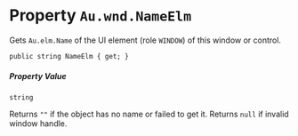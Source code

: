 # Property `Au.wnd.NameElm`

Gets `Au.elm.Name` of the UI element (role `WINDOW`) of this window or control.

```
public string NameElm { get; }
```

##### Property Value

`string`

Returns `""` if the object has no name or failed to get it. Returns `null` if invalid window handle.